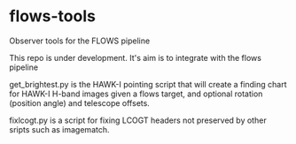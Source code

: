 # flows-tools
Observer tools for the FLOWS pipeline

This repo is under development. It's aim is to integrate with the flows pipeline 


get_brightest.py is the HAWK-I pointing script that will create a finding chart for HAWK-I H-band images given a flows target, and optional rotation (position angle) and telescope offsets.

fixlcogt.py is a script for fixing LCOGT headers not preserved by other sripts such as imagematch.
